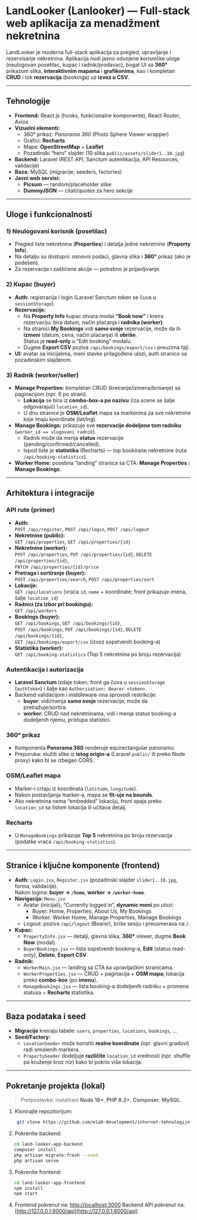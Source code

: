 # LandLooker (Lanlooker) — Full-stack web aplikacija za menadžment nekretnina

LandLooker je moderna full-stack aplikacija za pregled, upravljanje i rezervisanje nekretnina. Aplikacija nudi jasno odvojene korisničke uloge (neulogovan posetilac, kupac i radnik/prodavac), bogat UI sa **360°** prikazom slika, **interaktivnim mapama** i **grafikonima**, kao i kompletan **CRUD** i tok **rezervacija** (bookinga) uz **izvoz u CSV**.

---

## Tehnologije

- **Frontend:** React.js (hooks, funkcionalne komponente), React Router, Axios  
- **Vizuelni elementi:**
  - 360° prikaz: _Panorama 360_ (Photo Sphere Viewer wrapper)
  - Grafici: **Recharts**
  - Mape: **OpenStreetMap** + **Leaflet**
  - Pozadinski “hero” slajder (10 slika `public/assets/slider1..10.jpg`)
- **Backend:** Laravel (REST API, Sanctum autentikacija, API Resources, validacije)
- **Baza:** MySQL (migracije, seeders, factories)
- **Javni web servisi:**
  - **Picsum** — random/placeholder slike
  - **DummyJSON** — citati/quotes za hero sekcije

---

## Uloge i funkcionalnosti

### 1) Neulogovani korisnik (posetilac)
- Pregled liste nekretnina (**Properties**) i detalja jedne nekretnine (**Property Info**).
- Na detalju su dostupni: osnovni podaci, glavna slika i **360°** prikaz (ako je podešen).
- Za rezervacije i zaštićene akcije — potrebno je prijavljivanje.

### 2) Kupac (buyer)
- **Auth:** registracija i login (Laravel Sanctum token se čuva u `sessionStorage`).
- **Rezervacije:**
  - Na **Property Info** kupac otvara modal **“Book now”** i kreira rezervaciju: bira datum, način plaćanja i **radnika (worker)**.
  - Na stranici **My Bookings** vidi **samo svoje** rezervacije, može da ih **izmeni** (datum, cena, način plaćanja) ili **obriše**.  
    Status je **read-only** u “Edit booking” modalu.
  - Dugme **Export CSV** poziva `/api/bookings/export/csv` i preuzima fajl.
- **UI:** avatar sa inicijalima, meni stavke prilagođene ulozi, auth stranice sa pozadinskim slajderom.

### 3) Radnik (worker/seller)
- **Manage Properties:** kompletan CRUD (kreiranje/izmena/brisanje) sa paginacijom (npr. 6 po strani).
  - **Lokacija** se bira iz **combo-box-a po nazivu** (iza scene se šalje odgovarajući `location_id`).
  - U dnu stranice je **OSM/Leaflet** mapa sa markerima za sve nekretnine koje imaju koordinate (lat/lng).
- **Manage Bookings:** prikazuje sve **rezervacije dodeljene tom radniku** (`worker_id == ulogovani radnik`).
  - Radnik može da menja **status** rezervacije (pending/confirmed/cancelled).
  - Ispod liste je **statistika** (Recharts) — top bookirane nekretnine (ruta `/api/booking-statistics`).
- **Worker Home:** posebna “landing” stranica sa CTA: **Manage Properties** i **Manage Bookings**.

---

## Arhitektura i integracije

### API rute (primer)
- **Auth:**  
  `POST /api/register`, `POST /api/login`, `POST /api/logout`
- **Nekretnine (public):**  
  `GET /api/properties`, `GET /api/properties/{id}`
- **Nekretnine (worker):**  
  `POST /api/properties`, `PUT /api/properties/{id}`, `DELETE /api/properties/{id}`,  
  `PATCH /api/properties/{id}/price`
- **Pretraga i sortiranje (buyer):**  
  `POST /api/properties/search`, `POST /api/properties/sort`
- **Lokacije:**  
  `GET /api/locations` (vraća `id`, `name` + koordinate; front prikazuje imena, šalje `location_id`)
- **Radnici (za izbor pri bookingu):**  
  `GET /api/workers`
- **Bookings (buyer):**  
  `GET /api/bookings`, `GET /api/bookings/{id}`,  
  `POST /api/bookings`, `PUT /api/bookings/{id}`, `DELETE /api/bookings/{id}`,  
  `GET /api/bookings/export/csv` (izvoz sopstvenih booking-a)
- **Statistika (worker):**  
  `GET /api/booking-statistics` (Top 5 nekretnina po broju rezervacija)

### Autentikacija i autorizacija
- **Laravel Sanctum** izdaje token; front ga čuva u `sessionStorage` (`authToken`) i šalje kao `Authorization: Bearer <token>`.
- Backend validacijom i middleware-ima sprovodi restrikcije:
  - **buyer**: vidi/menja **samo svoje** rezervacije; može da pretražuje/sortira.
  - **worker**: CRUD nad nekretninama, vidi i menja status booking-a dodeljenih njemu, pristupa statistici.

### 360° prikaz
- Komponenta **Panorama 360** renderuje equirectangular panoramu.  
- Preporuka: služiti slike iz **istog origin-a** (Laravel `public/` ili preko Node proxy) kako bi se izbegao CORS.

### OSM/Leaflet mapa
- Marker-i crtaju iz koordinata (`latitude`, `longitude`).
- Nakon postavljanja marker-a, mapa se **fit-uje na bounds**.
- Ako nekretnina nema “embedded” lokaciju, front spaja preko `location_id` sa listom lokacija ili učitava detalj.

### Recharts
- U `ManageBookings` prikazuje **Top 5** nekretnina po broju rezervacija (podatke vraća `/api/booking-statistics`).

---

## Stranice i ključne komponente (frontend)

- **Auth:** `Login.jsx`, `Register.jsx` (pozadinski slajder `slider1..10.jpg`, forma, validacije).  
  Nakon logina: **buyer → `/home`**, **worker → `/worker-home`**.
- **Navigacija:** `Menu.jsx`
  - Avatar (inicijali), “Currently logged in”, **dynamic meni** po ulozi:
    - Buyer: Home, Properties, About Us, My Bookings
    - Worker: Worker Home, Manage Properties, Manage Bookings
  - Logout: poziva `/api/logout` (Bearer), briše sesiju i preusmerava na `/`.
- **Kupac:**
  - `PropertyInfo.jsx` — detalji, glavna slika, **360°** viewer, dugme **Book Now** (modal).
  - `BuyerBookings.jsx` — lista sopstvenih booking-a, **Edit** (status read-only), **Delete**, **Export CSV**.
- **Radnik:**
  - `WorkerMain.jsx` — landing sa CTA ka upravljačkim stranicama.
  - `WorkerProperties.jsx` — CRUD + paginacija + **OSM mapa**; lokacija preko **combo-box** (po **imenu**).
  - `ManageBookings.jsx` — lista booking-a dodeljenih radniku + promena statusa + **Recharts** statistika.

---

## Baza podataka i seed

- **Migracije** kreiraju tabele: `users`, `properties`, `locations`, `bookings`, …
- **Seed/Factory:**
  - `LocationSeeder` može koristiti **realne koordinate** (npr. glavni gradovi) radi smislenih markera.
  - `PropertySeeder` dodeljuje **različite** `location_id` vrednosti (npr. shuffle pa kruženje kroz niz) kako bi pokrio više lokacija.

---

## Pokretanje projekta (lokal)

> Pretpostavke: instalirani **Node 18+**, **PHP 8.2+**, **Composer**, **MySQL**.

1. Klonirajte repozitorijum:
```bash
    git clone https://github.com/elab-development/internet-tehnologije-2024-projekat-landlookerapp_20221054_20210354.git
```
2. Pokrenite backend:
```bash
   cd land-looker-app-backend
   composer install
   php artisan migrate:fresh --seed
   php artisan serve
```
    
3. Pokrenite frontend:
```bash
   cd land-looker-app-frontend
   npm install
   npm start
```
    
4.  Frontend pokrenut na: [http://localhost:3000](http://localhost:3000) Backend API pokrenut na: [http://127.0.0.1:8000/api](http://127.0.0.1:8000/api)
